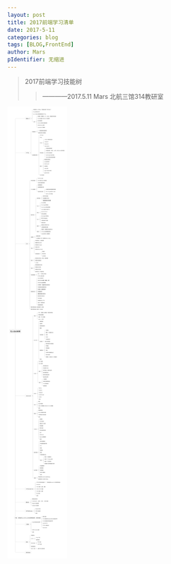 ```yaml
---
layout: post
title: 2017前端学习清单
date: 2017-5-11
categories: blog
tags: [BLOG,FrontEnd]
author: Mars
pIdentifier: 无缩进
---
```

> 2017前端学习技能树
>> ————2017.5.11 Mars 北航三馆314教研室

![2017前端技能树](/assets/pics/blogPics/2017qiandaun.png '2017前端学习技能树')